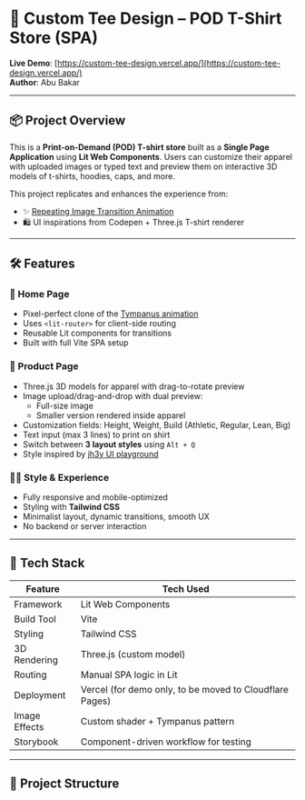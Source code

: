 # 🧢 Custom Tee Design – POD T-Shirt Store (SPA)

**Live Demo**: [https://custom-tee-design.vercel.app/](https://custom-tee-design.vercel.app/)  
**Author**: Abu Bakar

---

## 📦 Project Overview

This is a **Print-on-Demand (POD) T-shirt store** built as a **Single Page Application** using **Lit Web Components**. Users can customize their apparel with uploaded images or typed text and preview them on interactive 3D models of t-shirts, hoodies, caps, and more.

This project replicates and enhances the experience from:
- ✨ [Repeating Image Transition Animation](https://tympanus.net/Development/RepeatingImageTransition/)
- 🛍️ UI inspirations from Codepen + Three.js T-shirt renderer

---

## 🛠️ Features

### 🔁 Home Page
- Pixel-perfect clone of the [Tympanus animation](https://tympanus.net/Development/RepeatingImageTransition/)
- Uses `<lit-router>` for client-side routing
- Reusable Lit components for transitions
- Built with full Vite SPA setup

### 👕 Product Page
- Three.js 3D models for apparel with drag-to-rotate preview
- Image upload/drag-and-drop with dual preview:
  - Full-size image
  - Smaller version rendered inside apparel
- Customization fields: Height, Weight, Build (Athletic, Regular, Lean, Big)
- Text input (max 3 lines) to print on shirt
- Switch between **3 layout styles** using `Alt + Q`
- Style inspired by [jh3y UI playground](https://codepen.io/jh3y/pen/QWPGwOr)

### 🧑‍🎨 Style & Experience
- Fully responsive and mobile-optimized
- Styling with **Tailwind CSS**
- Minimalist layout, dynamic transitions, smooth UX
- No backend or server interaction

---

## 🚀 Tech Stack

| Feature        | Tech Used                  |
|----------------|----------------------------|
| Framework      | Lit Web Components         |
| Build Tool     | Vite                       |
| Styling        | Tailwind CSS               |
| 3D Rendering   | Three.js (custom model)    |
| Routing        | Manual SPA logic in Lit    |
| Deployment     | Vercel (for demo only, to be moved to Cloudflare Pages) |
| Image Effects  | Custom shader + Tympanus pattern |
| Storybook      | Component-driven workflow for testing |

---

## 🧱 Project Structure

